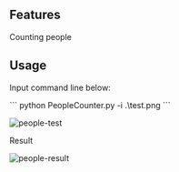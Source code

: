 ## Features
Counting people

## Usage

<p>Input command line below: </p>
```
python PeopleCounter.py -i .\test.png 
```

![people-test](https://cdn.jsdelivr.net/gh/taminhhienmor/counting-people-office/test.png)

<p>Result </p>

![people-result](https://cdn.jsdelivr.net/gh/taminhhienmor/counting-people-office/result.png)